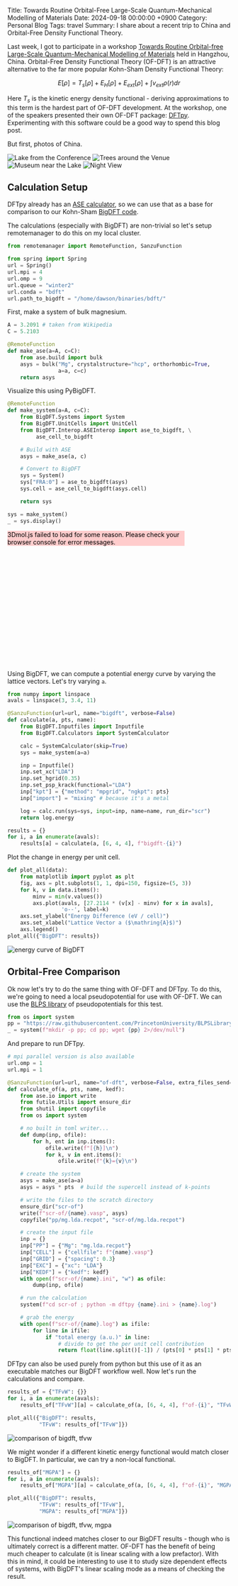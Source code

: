 Title: Towards Routine Orbital-Free Large-Scale Quantum-Mechanical Modelling of Materials
Date: 2024-09-18 00:00:00 +0900
Category: Personal Blog
Tags: travel
Summary: I share about a recent trip to China and Orbital-Free Density Functional Theory.

Last week, I got to participate in a workshop [Towards Routine Orbital-free Large-Scale Quantum-Mechanical Modelling of Materials](http://www.birs.ca/events/2024/5-day-workshops/24w5171/schedule) held in Hangzhou, China. Orbital-Free Density Functional Theory (OF-DFT) is an attractive alternative to the far more popular Kohn-Sham Density Functional Theory:

$$\begin{equation}
E[\rho] = T_s[\rho] + E_H[\rho] + E_{ext}[\rho] + \int v_{ext}\rho(r)dr
\end{equation}$$

Here $T_s$ is the kinetic energy density functional - deriving approximations to this term is the hardest part of OF-DFT development. At the workshop, one of the speakers presented their own OF-DFT package: [DFTpy](http://dftpy.rutgers.edu/index.html). Experimenting with this software could be a good way to spend this blog post. 

But first, photos of China.

![Lake from the Conference]({attach}assets/hangzhou/IMG_1278.jpg)
![Trees around the Venue]({attach}assets/hangzhou/IMG_1286.jpg)
![Museum near the Lake]({attach}assets/hangzhou/IMG_1307.jpg)
![Night View]({attach}assets/hangzhou/IMG_1323.jpg)


## Calculation Setup
DFTpy already has an [ASE calculator](https://wiki.fysik.dtu.dk/ase/), so we can use that as a base for comparison to our Kohn-Sham [BigDFT code](https://l_sim.gitlab.io/bigdft-suite/). 

The calculations (especially with BigDFT) are non-trivial so let's setup remotemanager to do this on my local cluster.


```python
from remotemanager import RemoteFunction, SanzuFunction
```


```python
from spring import Spring
url = Spring()
url.mpi = 4
url.omp = 9
url.queue = "winter2"
url.conda = "bdft"
url.path_to_bigdft = "/home/dawson/binaries/bdft/"
```

First, make a system of bulk magnesium.


```python
A = 3.2091 # taken from Wikipedia
C = 5.2103
```


```python
@RemoteFunction
def make_ase(a=A, c=C):
    from ase.build import bulk
    asys = bulk("Mg", crystalstructure="hcp", orthorhombic=True, 
                a=a, c=c)
    return asys
```

Visualize this using PyBigDFT.


```python
@RemoteFunction
def make_system(a=A, c=C):
    from BigDFT.Systems import System
    from BigDFT.UnitCells import UnitCell
    from BigDFT.Interop.ASEInterop import ase_to_bigdft, \
         ase_cell_to_bigdft

    # Build with ASE
    asys = make_ase(a, c)

    # Convert to BigDFT
    sys = System()
    sys["FRA:0"] = ase_to_bigdft(asys)
    sys.cell = ase_cell_to_bigdft(asys.cell)

    return sys
```


```python
sys = make_system()
_ = sys.display()
```


<div id="3dmolviewer_1726638309610323"  style="position: relative; width: 400px; height: 300px;">
        <p id="3dmolwarning_1726638309610323" style="background-color:#ffcccc;color:black">3Dmol.js failed to load for some reason.  Please check your browser console for error messages.<br></p>
        </div>
<script>

var loadScriptAsync = function(uri){
  return new Promise((resolve, reject) => {
    //this is to ignore the existence of requirejs amd
    var savedexports, savedmodule;
    if (typeof exports !== 'undefined') savedexports = exports;
    else exports = {}
    if (typeof module !== 'undefined') savedmodule = module;
    else module = {}

    var tag = document.createElement('script');
    tag.src = uri;
    tag.async = true;
    tag.onload = () => {
        exports = savedexports;
        module = savedmodule;
        resolve();
    };
  var firstScriptTag = document.getElementsByTagName('script')[0];
  firstScriptTag.parentNode.insertBefore(tag, firstScriptTag);
});
};

if(typeof $3Dmolpromise === 'undefined') {
$3Dmolpromise = null;
  $3Dmolpromise = loadScriptAsync('https://cdnjs.cloudflare.com/ajax/libs/3Dmol/2.4.0/3Dmol-min.js');
}

var viewer_1726638309610323 = null;
var warn = document.getElementById("3dmolwarning_1726638309610323");
if(warn) {
    warn.parentNode.removeChild(warn);
}
$3Dmolpromise.then(function() {
var viewergrid_1726638309610323 = null;
viewergrid_1726638309610323 = $3Dmol.createViewerGrid(document.getElementById("3dmolviewer_1726638309610323"),{rows: 1, cols: 1, control_all: false},{backgroundColor:"white"});
viewer_1726638309610323 = viewergrid_1726638309610323[0][0];
viewergrid_1726638309610323[0][0].zoomTo();	viewergrid_1726638309610323[0][0].addModelsAsFrames("MODEL 0\nCRYST1    3.209    5.558    5.210 90.000 90.000 90.000                          \nHETATM    1 Mg   FRA A   0       0.000   0.000   0.000  1.00  0.00       B  Mg  \nHETATM    2 Mg   FRA A   0       1.605   2.779   0.000  1.00  0.00       B  Mg  \nHETATM    3 Mg   FRA A   0       1.605   0.926   2.605  1.00  0.00       B  Mg  \nHETATM    4 Mg   FRA A   0       0.000   3.706   2.605  1.00  0.00       B  Mg  \nENDMDL\n","pdb",{"keepH": "true"});
	viewergrid_1726638309610323[0][0].setStyle({"model": -1},{"line": {"color": "black"}});
	viewergrid_1726638309610323[0][0].addModelsAsFrames("MODEL 0\nCRYST1    3.209    5.558    5.210 90.000 90.000 90.000                          \nHETATM    1 Mg   FRA A   0       0.000   0.000   0.000  1.00  0.00       B  Mg  \nHETATM    2 Mg   FRA A   0       1.605   2.779   0.000  1.00  0.00       B  Mg  \nHETATM    3 Mg   FRA A   0       1.605   0.926   2.605  1.00  0.00       B  Mg  \nHETATM    4 Mg   FRA A   0       0.000   3.706   2.605  1.00  0.00       B  Mg  \nENDMDL\n","pdb",{"keepH": "true"});
	viewergrid_1726638309610323[0][0].setStyle({"model": -1, "serial": 1},{"sphere": {"scale": 0.2, "color": "#7F00FF"}});
	viewergrid_1726638309610323[0][0].addModelsAsFrames("MODEL 0\nCRYST1    3.209    5.558    5.210 90.000 90.000 90.000                          \nHETATM    1 Mg   FRA A   0       0.000   0.000   0.000  1.00  0.00       B  Mg  \nHETATM    2 Mg   FRA A   0       1.605   2.779   0.000  1.00  0.00       B  Mg  \nHETATM    3 Mg   FRA A   0       1.605   0.926   2.605  1.00  0.00       B  Mg  \nHETATM    4 Mg   FRA A   0       0.000   3.706   2.605  1.00  0.00       B  Mg  \nENDMDL\n","pdb",{"keepH": "true"});
	viewergrid_1726638309610323[0][0].setStyle({"model": -1, "serial": 2},{"sphere": {"scale": 0.2, "color": "#7F00FF"}});
	viewergrid_1726638309610323[0][0].addModelsAsFrames("MODEL 0\nCRYST1    3.209    5.558    5.210 90.000 90.000 90.000                          \nHETATM    1 Mg   FRA A   0       0.000   0.000   0.000  1.00  0.00       B  Mg  \nHETATM    2 Mg   FRA A   0       1.605   2.779   0.000  1.00  0.00       B  Mg  \nHETATM    3 Mg   FRA A   0       1.605   0.926   2.605  1.00  0.00       B  Mg  \nHETATM    4 Mg   FRA A   0       0.000   3.706   2.605  1.00  0.00       B  Mg  \nENDMDL\n","pdb",{"keepH": "true"});
	viewergrid_1726638309610323[0][0].setStyle({"model": -1, "serial": 3},{"sphere": {"scale": 0.2, "color": "#7F00FF"}});
	viewergrid_1726638309610323[0][0].addModelsAsFrames("MODEL 0\nCRYST1    3.209    5.558    5.210 90.000 90.000 90.000                          \nHETATM    1 Mg   FRA A   0       0.000   0.000   0.000  1.00  0.00       B  Mg  \nHETATM    2 Mg   FRA A   0       1.605   2.779   0.000  1.00  0.00       B  Mg  \nHETATM    3 Mg   FRA A   0       1.605   0.926   2.605  1.00  0.00       B  Mg  \nHETATM    4 Mg   FRA A   0       0.000   3.706   2.605  1.00  0.00       B  Mg  \nENDMDL\n","pdb",{"keepH": "true"});
	viewergrid_1726638309610323[0][0].setStyle({"model": -1, "serial": 4},{"sphere": {"scale": 0.2, "color": "#7F00FF"}});
	viewergrid_1726638309610323[0][0].addUnitCell({"model": -1},{"box": {"color": "black"}, "alabel": "", "blabel": "", "clabel": ""});
	viewergrid_1726638309610323[0][0].zoomTo();
viewergrid_1726638309610323[0][0].render();
});
</script>


Using BigDFT, we can compute a potential energy curve by varying the lattice vectors. Let's try varying `a`.


```python
from numpy import linspace
avals = linspace(3, 3.4, 11)
```


```python
@SanzuFunction(url=url, name="bigdft", verbose=False)
def calculate(a, pts, name):
    from BigDFT.Inputfiles import Inputfile
    from BigDFT.Calculators import SystemCalculator

    calc = SystemCalculator(skip=True)
    sys = make_system(a=a)

    inp = Inputfile()
    inp.set_xc("LDA")
    inp.set_hgrid(0.35)
    inp.set_psp_krack(functional="LDA")
    inp["kpt"] = {"method": "mpgrid", "ngkpt": pts}
    inp["import"] = "mixing" # because it's a metal

    log = calc.run(sys=sys, input=inp, name=name, run_dir="scr")
    return log.energy
```


```python
results = {}
for i, a in enumerate(avals):
    results[a] = calculate(a, [6, 4, 4], f"bigdft-{i}")
```

Plot the change in energy per unit cell.


```python
def plot_all(data):
    from matplotlib import pyplot as plt
    fig, axs = plt.subplots(1, 1, dpi=150, figsize=(5, 3))
    for k, v in data.items():
        minv = min(v.values())
        axs.plot(avals, [27.2114 * (v[x] - minv) for x in avals], 
                 'o--', label=k)
    axs.set_ylabel("Energy Difference (eV / cell)")
    axs.set_xlabel("Lattice Vector a ($\mathring{A}$)")
    axs.legend()
plot_all({"BigDFT": results})
```


    
![energy curve of BigDFT]({attach}assets/hangzhou/output_14_0.png)
    


## Orbital-Free Comparison
Ok now let's try to do the same thing with OF-DFT and DFTpy. To do this, we're going to need a local pseudopotential for use with OF-DFT. We can use the [BLPS library](https://github.com/PrincetonUniversity/BLPSLibrary) of pseudopotentials for this test.


```python
from os import system
pp = "https://raw.githubusercontent.com/PrincetonUniversity/BLPSLibrary/master/LDA/reci/mg.lda.recpot"
_ = system(f"mkdir -p pp; cd pp; wget {pp} 2>/dev/null")
```

And prepare to run DFTpy.


```python
# mpi parallel version is also available
url.omp = 1
url.mpi = 1
```


```python
@SanzuFunction(url=url, name="of-dft", verbose=False, extra_files_send="pp")
def calculate_of(a, pts, name, kedf):
    from ase.io import write
    from futile.Utils import ensure_dir
    from shutil import copyfile
    from os import system

    # no built in toml writer...
    def dump(inp, ofile):
        for h, ent in inp.items():
            ofile.write(f"[{h}]\n")
            for k, v in ent.items():
                ofile.write(f"{k}={v}\n")

    # create the system
    asys = make_ase(a=a)
    asys = asys * pts  # build the supercell instead of k-points

    # write the files to the scratch directory
    ensure_dir("scr-of")
    write(f"scr-of/{name}.vasp", asys)
    copyfile("pp/mg.lda.recpot", "scr-of/mg.lda.recpot")

    # create the input file
    inp = {}
    inp["PP"] = {"Mg": "mg.lda.recpot"}
    inp["CELL"] = {"cellfile": f"{name}.vasp"}
    inp["GRID"] = {"spacing": 0.3}
    inp["EXC"] = {"xc": "LDA"}
    inp["KEDF"] = {"kedf": kedf}
    with open(f"scr-of/{name}.ini", "w") as ofile:
        dump(inp, ofile)

    # run the calculation
    system(f"cd scr-of ; python -m dftpy {name}.ini > {name}.log")

    # grab the energy
    with open(f"scr-of/{name}.log") as ifile:
        for line in ifile:
            if "total energy (a.u.)" in line:
                # divide to get the per unit cell contribution
                return float(line.split()[-1]) / (pts[0] * pts[1] * pts[2])
```

DFTpy can also be used purely from python but this use of it as an executable matches our BigDFT workflow well. Now let's run the calculations and compare.


```python
results_of = {"TFvW": {}}
for i, a in enumerate(avals):
    results_of["TFvW"][a] = calculate_of(a, [6, 4, 4], f"of-{i}", "TFvW")
```


```python
plot_all({"BigDFT": results, 
          "TFvW": results_of["TFvW"]})
```


    
![comparison of bigdft, tfvw]({attach}assets/hangzhou/output_22_0.png)
    


We might wonder if a different kinetic energy functional would match closer to BigDFT. In particular, we can try a non-local functional.


```python
results_of["MGPA"] = {}
for i, a in enumerate(avals):
    results_of["MGPA"][a] = calculate_of(a, [6, 4, 4], f"of-{i}", "MGPA")
```


```python
plot_all({"BigDFT": results, 
          "TFvW": results_of["TFvW"],
          "MGPA": results_of["MGPA"]})
```


    
![comparison of bigdft, tfvw, mgpa]({attach}assets/hangzhou/output_25_0.png)
    
This functional indeed matches closer to our BigDFT results - though who is ultimately correct is a different matter. OF-DFT has the benefit of being much cheaper to calculate (it is linear scaling with a low prefactor). With this in mind, it could be interesting to use it to study size dependent effects of systems, with BigDFT's linear scaling mode as a means of checking the result.
